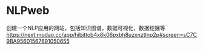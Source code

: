 # NLPweb
创建一个NLP应用的网站，包括知识图谱，数据可视化，数据挖掘等
https://next.modao.cc/app/hibjttob4x8k06pxbh8uzxnztlnp2p#screen=sC7C9BA95601567691050655
